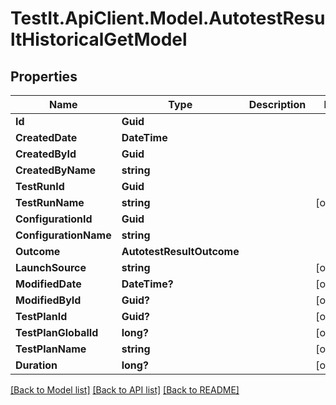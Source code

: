 # TestIt.ApiClient.Model.AutotestResultHistoricalGetModel

## Properties

Name | Type | Description | Notes
------------ | ------------- | ------------- | -------------
**Id** | **Guid** |  | 
**CreatedDate** | **DateTime** |  | 
**CreatedById** | **Guid** |  | 
**CreatedByName** | **string** |  | 
**TestRunId** | **Guid** |  | 
**TestRunName** | **string** |  | [optional] 
**ConfigurationId** | **Guid** |  | 
**ConfigurationName** | **string** |  | 
**Outcome** | **AutotestResultOutcome** |  | 
**LaunchSource** | **string** |  | [optional] 
**ModifiedDate** | **DateTime?** |  | [optional] 
**ModifiedById** | **Guid?** |  | [optional] 
**TestPlanId** | **Guid?** |  | [optional] 
**TestPlanGlobalId** | **long?** |  | [optional] 
**TestPlanName** | **string** |  | [optional] 
**Duration** | **long?** |  | [optional] 

[[Back to Model list]](../README.md#documentation-for-models) [[Back to API list]](../README.md#documentation-for-api-endpoints) [[Back to README]](../README.md)

